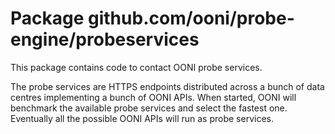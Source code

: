 # Package github.com/ooni/probe-engine/probeservices

This package contains code to contact OONI probe services.

The probe services are HTTPS endpoints distributed across a bunch of data
centres implementing a bunch of OONI APIs. When started, OONI will benchmark
the available probe services and select the fastest one. Eventually all the
possible OONI APIs will run as probe services.
